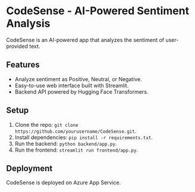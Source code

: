 # CodeSense - AI-Powered Sentiment Analysis
CodeSense is an AI-powered app that analyzes the sentiment of user-provided text.

## Features
- Analyze sentiment as Positive, Neutral, or Negative.
- Easy-to-use web interface built with Streamlit.
- Backend API powered by Hugging Face Transformers.

## Setup
1. Clone the repo: `git clone https://github.com/yourusername/CodeSense.git`.
2. Install dependencies: `pip install -r requirements.txt`.
3. Run the backend: `python backend/app.py`.
4. Run the frontend: `streamlit run frontend/app.py`.

## Deployment
CodeSense is deployed on Azure App Service.